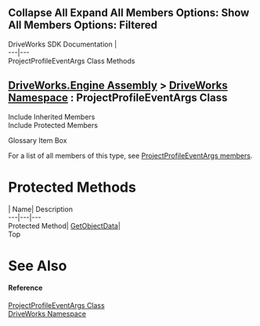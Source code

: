Collapse All Expand All Members Options: Show All  Members Options: Filtered   
---  
DriveWorks SDK Documentation  |   
---|---  
ProjectProfileEventArgs Class Methods   
  
[DriveWorks.Engine Assembly](topic2156.md) > [DriveWorks Namespace](topic2159.md) : ProjectProfileEventArgs Class  
---  
  
Include Inherited Members    
Include Protected Members    


Glossary Item Box

For a list of all members of this type, see [ProjectProfileEventArgs members](topic4693.md).

# Protected Methods

| Name| Description  
---|---|---  
Protected Method| [GetObjectData](topic4700.md)|   
Top

# See Also

#### Reference

[ProjectProfileEventArgs Class](topic4692.md)   
[DriveWorks Namespace](topic2159.md)


